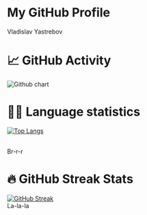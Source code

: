 <html lang="en">
<head>
    <meta charset="UTF-8">
    <meta name="viewport" content="width=device-width, initial-scale=1.0">
    <title>GitHub Profile Header</title>
    <link rel="stylesheet" href="styles.css">

<link
  rel="stylesheet"
  href="https://cdn.rawgit.com/IonicaBizau/github-calendar/gh-pages/dist/github-calendar.css"
/>
<script
  src="https://cdn.rawgit.com/IonicaBizau/github-calendar/gh-pages/dist/github-calendar.min.js"
>
    new GitHubCalendar(".calendar", "vyastreb");
</script>


</head>

    
<body>

<div class="header">
    <h1>My GitHub Profile</h1>
    <p>Vladislav Yastrebov</p>
</div>

<h1>📈 GitHub Activity</h1>


<img src="http://ghchart.rshah.org/vyastreb" alt="Github chart" />


<h1>🧑‍💻 Language statistics</h1>

<!--[![Top Langs](https://github-readme-stats.vercel.app/api/top-langs/?username=vyastreb&layout=compact)](https://github.com/vyastreb/github-readme-stats)-->

<a href="https://github.com/vyastreb/github-readme-stats">
  <img src="https://github-readme-stats.vercel.app/api/top-langs/?username=vyastreb&layout=compact" alt="Top Langs">
</a>

<br> Br-r-r

<h1>🔥 GitHub Streak Stats</h1>

<!--[![GitHub Streak](https://github-readme-streak-stats.herokuapp.com/?user=vyastreb&theme=dark)](https://git.io/streak-stats)-->

<a href="https://git.io/streak-stats">
  <img src="https://streak-stats.demolab.com/?user=vyastreb&theme=ocean-gradient" alt="GitHub Streak">
</a>
<br>
La-la-la

</body>
</html>
